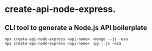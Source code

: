 # create-api-node-express.

## CLI tool to generate a Node.js API boilerplate

```
npx create-api-node-express <api-name> -mongo --js -esa
npx create-api-node-express <api-name> -pg --js -esa
```
